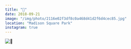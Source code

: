 ```yaml
---
title: "📯"
date: 2018-09-21
image: "/img/photo/2116e02f3df8c0a468d41d2f6d4cec85.jpg"
location: "Madison Square Park"
instagram: true
---
```


![📯](/img/photo/2116e02f3df8c0a468d41d2f6d4cec85.jpg)
